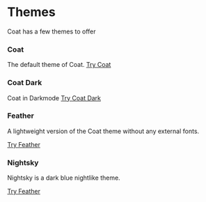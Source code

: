 # Themes

Coat has a few themes to offer

### Coat

The default theme of Coat.
<a href="#coat" onClick="setTheme('coat-ext')">Try Coat</a>

### Coat Dark

Coat in Darkmode
<a href="#coat-dark-ext" onClick="setTheme('coat-dark-ext')">Try Coat Dark</a>

### Feather

A lightweight version of the Coat theme without any external fonts.

<a href="#feather" onClick="setTheme('feather-ext')">Try Feather</a>

### Nightsky

Nightsky is a dark blue nightlike theme.

<a href="#nightsky" onClick="setTheme('nightsky-ext')">Try Feather</a>
